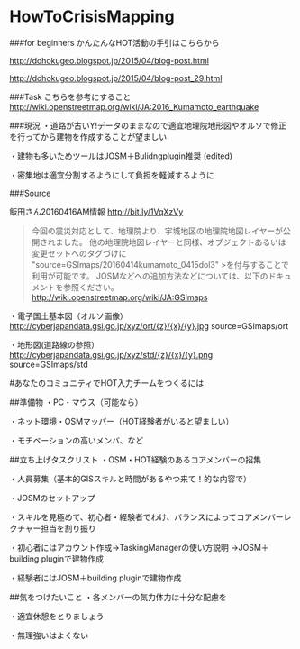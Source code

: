 # HowToCrisisMapping

###for beginners
かんたんなHOT活動の手引はこちらから

http://dohokugeo.blogspot.jp/2015/04/blog-post.html

http://dohokugeo.blogspot.jp/2015/04/blog-post_29.html

###Task
こちらを参考にすること
http://wiki.openstreetmap.org/wiki/JA:2016_Kumamoto_earthquake


###現況
・道路が古いY!データのままなので適宜地理院地形図やオルソで修正を行ってから建物を作成することが望ましい

・建物も多いためツールはJOSM＋Bulidngplugin推奨 (edited)

・密集地は適宜分割するようにして負担を軽減するように

###Source


飯田さん20160416AM情報
http://bit.ly/1VqXzVy
>今回の震災対応として、地理院より、宇城地区の地理院地図レイヤーが公開されました。
>他の地理院地図レイヤーと同様、オブジェクトあるいは変更セットへのタグづけに "source=GSImaps/20160414kumamoto_0415dol3" >を付与することで利用が可能です。
>JOSMなどへの追加方法などについては、以下のドキュメントを参照ください。
>http://wiki.openstreetmap.org/wiki/JA:GSImaps


・電子国土基本図（オルソ画像）
http://cyberjapandata.gsi.go.jp/xyz/ort/{z}/{x}/{y}.jpg
source=GSImaps/ort

・地形図(道路線の参照）
http://cyberjapandata.gsi.go.jp/xyz/std/{z}/{x}/{y}.png
source=GSImaps/std


#あなたのコミュニティでHOT入力チームをつくるには

##準備物
・PC・マウス（可能なら）

・ネット環境・OSMマッパー（HOT経験者がいると望ましい）

・モチベーションの高いメンバ、など

##立ち上げタスクリスト
・OSM・HOT経験のあるコアメンバーの招集

・人員募集（基本的GISスキルと時間があるやつ来て！的な内容で）

・JOSMのセットアップ

・スキルを見極めて、初心者・経験者でわけ、バランスによってコアメンバーレクチャー担当を割り振り

・初心者にはアカウント作成→TaskingManagerの使い方説明
→JOSM＋building pluginで建物作成

・経験者にはJOSM＋building pluginで建物作成

##気をつけたいこと
・各メンバーの気力体力は十分な配慮を

・適宜休憩をとりましょう

・無理強いはよくない

